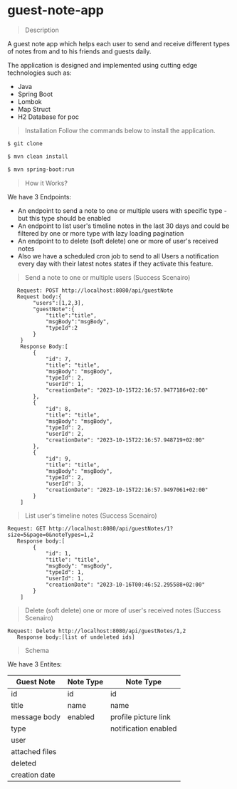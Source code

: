 # guest-note-app
> Description

A guest note app which helps each user to send and receive different types of notes from and to his friends and guests daily.

The application is designed and implemented using cutting edge technologies such as:

- Java
- Spring Boot
- Lombok
- Map Struct
- H2 Database for poc

> Installation 
Follow the commands below to install the application.

```bash 
$ git clone
```

```bash 
$ mvn clean install
```

```bash 
$ mvn spring-boot:run
```

> How it Works?

We have 3 Endpoints:
- An endpoint to send a note to one or multiple users with specific type - but this type should be enabled
- An endpoint to list user's timeline notes in the last 30 days and could be filtered by one or more type with lazy loading pagination
- An endpoint to to delete (soft delete) one or more of user's received notes
- Also we have a scheduled cron job to send to all Users a notification every day with their latest notes states if they activate this feature.

 > Send a note to one or multiple users (Success Scenairo)

       Request: POST http://localhost:8080/api/guestNote
       Request body:{
            "users":[1,2,3],
            "guestNote":{
                "title":"title",
                "msgBody":"msgBody",
                "typeId":2
            }
        }
        Response Body:[
            {
                "id": 7,
                "title": "title",
                "msgBody": "msgBody",
                "typeId": 2,
                "userId": 1,
                "creationDate": "2023-10-15T22:16:57.9477186+02:00"
            },
            {
                "id": 8,
                "title": "title",
                "msgBody": "msgBody",
                "typeId": 2,
                "userId": 2,
                "creationDate": "2023-10-15T22:16:57.948719+02:00"
            },
            {
                "id": 9,
                "title": "title",
                "msgBody": "msgBody",
                "typeId": 2,
                "userId": 3,
                "creationDate": "2023-10-15T22:16:57.9497061+02:00"
            }
        ]

> List user's timeline notes  (Success Scenairo)

    Request: GET http://localhost:8080/api/guestNotes/1?size=5&page=0&noteTypes=1,2
       Response body:[
            {
                "id": 1,
                "title": "title",
                "msgBody": "msgBody",
                "typeId": 1,
                "userId": 1,
                "creationDate": "2023-10-16T00:46:52.295588+02:00"
            }
        ]

> Delete (soft delete) one or more of user's received notes  (Success Scenairo)

    Request: Delete http://localhost:8080/api/guestNotes/1,2
       Response body:[list of undeleted ids]

> Schema

We have 3 Entites:

| Guest Note  | Note Type | Note Type
| ------------- | ------------- | -------------
| id | id | id
| title | name | name
| message body  | enabled  | profile picture link
| type  |   | notification enabled
| user  |   | 
| attached files  |   | 
| deleted  |   | 
| creation date  |   | 



